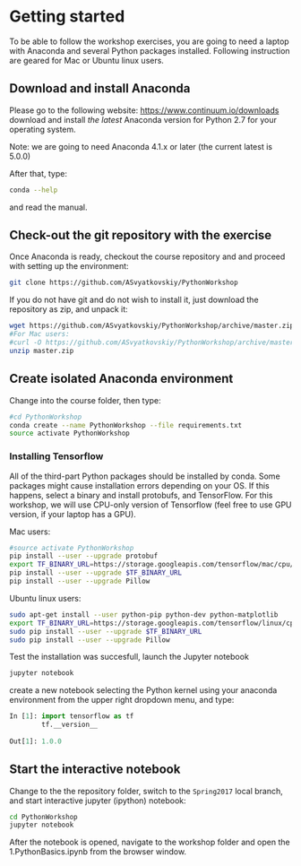 # Getting started

To be able to follow the workshop exercises, you are going to need a laptop with Anaconda and several Python packages installed. Following instruction are geared for Mac or Ubuntu linux users.

## Download and install Anaconda

Please go to the following website: https://www.continuum.io/downloads
download and install *the latest* Anaconda version for Python 2.7 for your operating system. 

Note: we are going to need Anaconda 4.1.x or later (the current latest is 5.0.0)

After that, type:

```bash
conda --help
```
and read the manual.


## Check-out the git repository with the exercise 

Once Anaconda is ready, checkout the course repository and
and proceed with setting up the environment:
```bash
git clone https://github.com/ASvyatkovskiy/PythonWorkshop
```

If you do not have git and do not wish to install it, just download the repository as zip, and unpack it:

```bash
wget https://github.com/ASvyatkovskiy/PythonWorkshop/archive/master.zip
#For Mac users:
#curl -O https://github.com/ASvyatkovskiy/PythonWorkshop/archive/master.zip
unzip master.zip
```

## Create isolated Anaconda environment

Change into the course folder, then type:

```bash
#cd PythonWorkshop
conda create --name PythonWorkshop --file requirements.txt
source activate PythonWorkshop
```

### Installing Tensorflow

All of the third-part Python packages should be installed by conda. Some packages might cause installation errors depending on your OS.
If this happens, select a binary and install protobufs, and TensorFlow. For this workshop, we will use CPU-only version of Tensorflow (feel free to use GPU version, if your laptop has a GPU).

Mac users:

```bash
#source activate PythonWorkshop
pip install --user --upgrade protobuf
export TF_BINARY_URL=https://storage.googleapis.com/tensorflow/mac/cpu/tensorflow-1.0.0-py2-none-any.whl
pip install --user --upgrade $TF_BINARY_URL
pip install --user --upgrade Pillow
```

Ubuntu linux users:

```bash
sudo apt-get install --user python-pip python-dev python-matplotlib
export TF_BINARY_URL=https://storage.googleapis.com/tensorflow/linux/cpu/tensorflow-1.0.0-cp27-none-linux_x86_64.whl
sudo pip install --user --upgrade $TF_BINARY_URL
sudo pip install --user --upgrade Pillow
```

Test the installation was succesfull, launch the Jupyter notebook

```bash
jupyter notebook
```
create a new notebook selecting the Python kernel using your anaconda environment from the upper right dropdown menu, and type:

```python
In [1]: import tensorflow as tf
        tf.__version__
        
Out[1]: 1.0.0
```

## Start the interactive notebook

Change to the the repository folder, switch to the `Spring2017` local branch, and start interactive jupyter (ipython) notebook:
```bash
cd PythonWorkshop
jupyter notebook
```

After the notebook is opened, navigate to the workshop folder and open the 1.PythonBasics.ipynb from the browser window.

